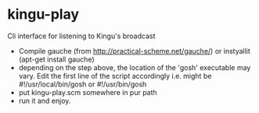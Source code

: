 # kingu-play
Cli interface for listening to Kingu's broadcast

* Compile gauche (from http://practical-scheme.net/gauche/) or instyallit (apt-get install gauche)
* depending on the step above, the location of the 'gosh' executable may vary.  Edit the first line of the script accordingly
   i.e. might be  #!/usr/local/bin/gosh  or #!/usr/bin/gosh       
* put kingu-play.scm somewhere in pur path
* run it and enjoy.

